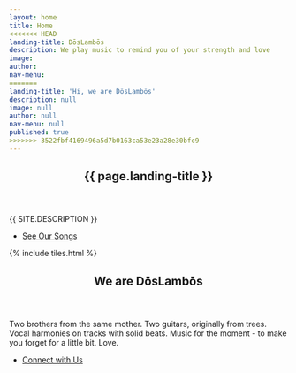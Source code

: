 ```yaml
---
layout: home
title: Home
<<<<<<< HEAD
landing-title: DōsLambōs
description: We play music to remind you of your strength and love
image:
author:
nav-menu:
=======
landing-title: 'Hi, we are DōsLambōs'
description: null
image: null
author: null
nav-menu: null
published: true
>>>>>>> 3522fbf4169496a5d7b0163ca53e23a28e30bfc9
---
```


<!-- Banner -->
<section id="banner" class="major">
	<div class="inner">
		<header class="major">
			<h1>{{ page.landing-title }}</h1>
		</header>
		<div class="content">
			<p style="text-transform: uppercase;">{{ site.description }}</p>
			<ul class="actions">
				<li><a href="#one" class="button next scrolly">See Our Songs</a></li>
			</ul>
		</div>
	</div>
</section>

<!-- Main -->
<div id="main">

<!-- One -->
{% include tiles.html %}

<!-- Two -->
<section id="two">
	<div class="inner">
		<header class="major">
			<h2>We are DōsLambōs</h2>
		</header>
		<p>Two brothers from the same mother. Two guitars, originally from trees. Vocal harmonies on tracks with solid beats. Music for the moment - to make you forget for a little bit. Love.</p>
		<ul class="actions">
			<li><a href="landing.html" class="button next">Connect with Us</a></li>
		</ul>
	</div>
</section>

</div>

